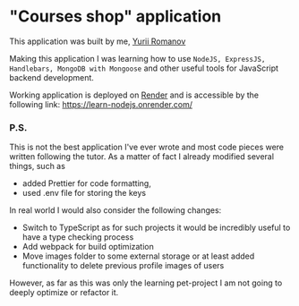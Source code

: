 # "Courses shop" application

This application was built by me, [Yurii Romanov](https://www.linkedin.com/in/yurii-romanov/)

Making this application I was learning how to use `NodeJS, ExpressJS, Handlebars, MongoDB with Mongoose` and other useful tools for JavaScript backend development.

Working application is deployed on [Render](https://dashboard.render.com/) and is accessible by the following link: https://learn-nodejs.onrender.com/

### P.S. 
This is not the best application I've ever wrote and most code pieces were written following the tutor. As a matter of fact I already modified several things, such as
- added Prettier for code formatting, 
- used .env file for storing the keys

In real world I would also consider the following changes:
- Switch to TypeScript as for such projects it would be incredibly useful to have a type checking process
- Add webpack for build optimization
- Move images folder to some external storage or at least added functionality to delete previous profile images of users

However, as far as this was only the learning pet-project I am not going to deeply optimize or refactor it.
